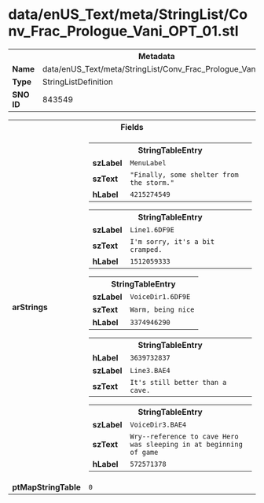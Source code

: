 <h1>data/enUS_Text/meta/StringList/Conv_Frac_Prologue_Vani_OPT_01.stl</h1><table><tr><th colspan="100%">Metadata</th></tr><tr><td><b>Name</b></td><td>data/enUS_Text/meta/StringList/Conv_Frac_Prologue_Vani_OPT_01.stl</td></tr><tr><td><b>Type</b></td><td>StringListDefinition</td></tr><tr><td><b>SNO ID</b></td><td>843549</td></tr></table>

<table><tr><th colspan="100%">Fields</th></tr><tr><td><b>arStrings</b></td><td><table><tr><th colspan="100%">StringTableEntry</th></tr><tr><td><b>szLabel</b></td><td><code>MenuLabel</code></td></tr><tr><td><b>szText</b></td><td><code>"Finally, some shelter from the storm."</code></td></tr><tr><td><b>hLabel</b></td><td><code>4215274549</code></td></tr></table>


<table><tr><th colspan="100%">StringTableEntry</th></tr><tr><td><b>szLabel</b></td><td><code>Line1.6DF9E</code></td></tr><tr><td><b>szText</b></td><td><code>I'm sorry, it's a bit cramped.</code></td></tr><tr><td><b>hLabel</b></td><td><code>1512059333</code></td></tr></table>


<table><tr><th colspan="100%">StringTableEntry</th></tr><tr><td><b>szLabel</b></td><td><code>VoiceDir1.6DF9E</code></td></tr><tr><td><b>szText</b></td><td><code>Warm, being nice</code></td></tr><tr><td><b>hLabel</b></td><td><code>3374946290</code></td></tr></table>


<table><tr><th colspan="100%">StringTableEntry</th></tr><tr><td><b>hLabel</b></td><td><code>3639732837</code></td></tr><tr><td><b>szLabel</b></td><td><code>Line3.BAE4</code></td></tr><tr><td><b>szText</b></td><td><code>It's still better than a cave.</code></td></tr></table>


<table><tr><th colspan="100%">StringTableEntry</th></tr><tr><td><b>szLabel</b></td><td><code>VoiceDir3.BAE4</code></td></tr><tr><td><b>szText</b></td><td><code>Wry--reference to cave Hero was sleeping in at beginning of game</code></td></tr><tr><td><b>hLabel</b></td><td><code>572571378</code></td></tr></table>


</td></tr><tr><td><b>ptMapStringTable</b></td><td><code>0</code></td></tr></table>

